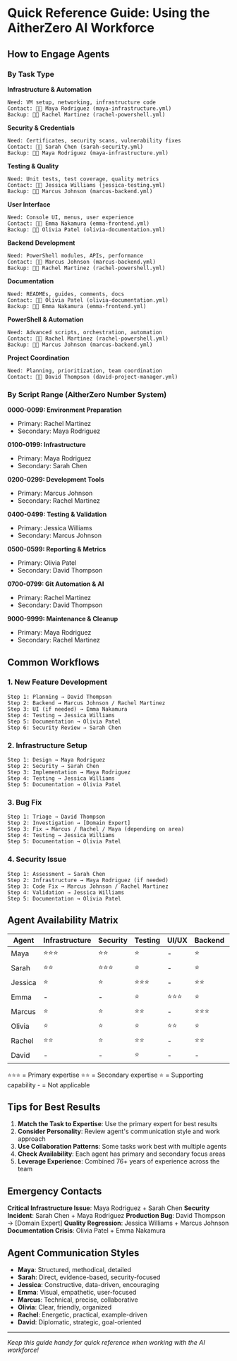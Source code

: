 # Quick Reference Guide: Using the AitherZero AI Workforce

## How to Engage Agents

### By Task Type

**Infrastructure & Automation**
```
Need: VM setup, networking, infrastructure code
Contact: 👩‍💻 Maya Rodriguez (maya-infrastructure.yml)
Backup: 👩‍💻 Rachel Martinez (rachel-powershell.yml)
```

**Security & Credentials**
```
Need: Certificates, security scans, vulnerability fixes
Contact: 👩‍💻 Sarah Chen (sarah-security.yml)
Backup: 👩‍💻 Maya Rodriguez (maya-infrastructure.yml)
```

**Testing & Quality**
```
Need: Unit tests, test coverage, quality metrics
Contact: 👩‍💻 Jessica Williams (jessica-testing.yml)
Backup: 👨‍💻 Marcus Johnson (marcus-backend.yml)
```

**User Interface**
```
Need: Console UI, menus, user experience
Contact: 👩‍💻 Emma Nakamura (emma-frontend.yml)
Backup: 👩‍💻 Olivia Patel (olivia-documentation.yml)
```

**Backend Development**
```
Need: PowerShell modules, APIs, performance
Contact: 👨‍💻 Marcus Johnson (marcus-backend.yml)
Backup: 👩‍💻 Rachel Martinez (rachel-powershell.yml)
```

**Documentation**
```
Need: READMEs, guides, comments, docs
Contact: 👩‍💻 Olivia Patel (olivia-documentation.yml)
Backup: 👩‍💻 Emma Nakamura (emma-frontend.yml)
```

**PowerShell & Automation**
```
Need: Advanced scripts, orchestration, automation
Contact: 👩‍💻 Rachel Martinez (rachel-powershell.yml)
Backup: 👨‍💻 Marcus Johnson (marcus-backend.yml)
```

**Project Coordination**
```
Need: Planning, prioritization, team coordination
Contact: 👨‍💻 David Thompson (david-project-manager.yml)
```

### By Script Range (AitherZero Number System)

**0000-0099: Environment Preparation**
- Primary: Rachel Martinez
- Secondary: Maya Rodriguez

**0100-0199: Infrastructure**
- Primary: Maya Rodriguez
- Secondary: Sarah Chen

**0200-0299: Development Tools**
- Primary: Marcus Johnson
- Secondary: Rachel Martinez

**0400-0499: Testing & Validation**
- Primary: Jessica Williams
- Secondary: Marcus Johnson

**0500-0599: Reporting & Metrics**
- Primary: Olivia Patel
- Secondary: David Thompson

**0700-0799: Git Automation & AI**
- Primary: Rachel Martinez
- Secondary: David Thompson

**9000-9999: Maintenance & Cleanup**
- Primary: Maya Rodriguez
- Secondary: Rachel Martinez

## Common Workflows

### 1. New Feature Development
```
Step 1: Planning → David Thompson
Step 2: Backend → Marcus Johnson / Rachel Martinez
Step 3: UI (if needed) → Emma Nakamura
Step 4: Testing → Jessica Williams
Step 5: Documentation → Olivia Patel
Step 6: Security Review → Sarah Chen
```

### 2. Infrastructure Setup
```
Step 1: Design → Maya Rodriguez
Step 2: Security → Sarah Chen
Step 3: Implementation → Maya Rodriguez
Step 4: Testing → Jessica Williams
Step 5: Documentation → Olivia Patel
```

### 3. Bug Fix
```
Step 1: Triage → David Thompson
Step 2: Investigation → [Domain Expert]
Step 3: Fix → Marcus / Rachel / Maya (depending on area)
Step 4: Testing → Jessica Williams
Step 5: Documentation → Olivia Patel
```

### 4. Security Issue
```
Step 1: Assessment → Sarah Chen
Step 2: Infrastructure → Maya Rodriguez (if needed)
Step 3: Code Fix → Marcus Johnson / Rachel Martinez
Step 4: Validation → Jessica Williams
Step 5: Documentation → Olivia Patel
```

## Agent Availability Matrix

| Agent | Infrastructure | Security | Testing | UI/UX | Backend | Docs | Automation | PM |
|-------|---------------|----------|---------|-------|---------|------|------------|-----|
| Maya | ⭐⭐⭐ | ⭐⭐ | ⭐ | - | ⭐ | ⭐ | ⭐⭐ | - |
| Sarah | ⭐⭐ | ⭐⭐⭐ | ⭐ | - | ⭐ | ⭐ | ⭐ | - |
| Jessica | ⭐ | ⭐ | ⭐⭐⭐ | - | ⭐⭐ | ⭐ | ⭐ | - |
| Emma | - | - | ⭐ | ⭐⭐⭐ | ⭐ | ⭐⭐ | - | - |
| Marcus | ⭐ | ⭐ | ⭐⭐ | - | ⭐⭐⭐ | ⭐ | ⭐⭐ | - |
| Olivia | ⭐ | ⭐ | ⭐ | ⭐⭐ | ⭐ | ⭐⭐⭐ | ⭐ | ⭐ |
| Rachel | ⭐⭐ | ⭐ | ⭐⭐ | - | ⭐⭐ | ⭐ | ⭐⭐⭐ | ⭐ |
| David | - | - | ⭐ | - | - | ⭐⭐ | ⭐ | ⭐⭐⭐ |

⭐⭐⭐ = Primary expertise
⭐⭐ = Secondary expertise
⭐ = Supporting capability
\- = Not applicable

## Tips for Best Results

1. **Match the Task to Expertise**: Use the primary expert for best results
2. **Consider Personality**: Review agent's communication style and work approach
3. **Use Collaboration Patterns**: Some tasks work best with multiple agents
4. **Check Availability**: Each agent has primary and secondary focus areas
5. **Leverage Experience**: Combined 76+ years of experience across the team

## Emergency Contacts

**Critical Infrastructure Issue**: Maya Rodriguez + Sarah Chen
**Security Incident**: Sarah Chen + Maya Rodriguez
**Production Bug**: David Thompson → [Domain Expert]
**Quality Regression**: Jessica Williams + Marcus Johnson
**Documentation Crisis**: Olivia Patel + Emma Nakamura

## Agent Communication Styles

- **Maya**: Structured, methodical, detailed
- **Sarah**: Direct, evidence-based, security-focused
- **Jessica**: Constructive, data-driven, encouraging
- **Emma**: Visual, empathetic, user-focused
- **Marcus**: Technical, precise, collaborative
- **Olivia**: Clear, friendly, organized
- **Rachel**: Energetic, practical, example-driven
- **David**: Diplomatic, strategic, goal-oriented

---

*Keep this guide handy for quick reference when working with the AI workforce!*

